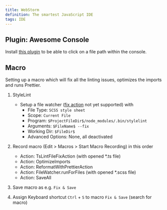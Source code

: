 ```yaml
---
title: WebStorm
definition: The smartest JavaScript IDE
tags: IDE
---
```


## Plugin: Awesome Console

Install [this plugin](https://plugins.jetbrains.com/plugin/7677-awesome-console)
to be able to click on a file path within the console.

## Macro

Setting up a macro which will fix all the linting issues, optimizes the imports
and runs Prettier.

1. StyleLint

   - Setup a file watcher
     ([fix action](https://youtrack.jetbrains.com/issue/WEB-25069) not yet
     supported) with
     - File Type: `SCSS style sheet`
     - Scope: `Current File`
     - Program: `$ProjectFileDir$/node_modules/.bin/stylelint`
     - Arguments: `$FileName$ --fix`
     - Working Dir: `$FileDir$`
     - Advanced Options: None, all deactivated

2. Record macro (Edit > Macros > Start Macro Recording) in this order

   - Action: TsLintFileFixAction (with opened \*.ts file)
   - Action: OptimizeImports
   - Action: ReformatWithPrettierAction
   - Action: FileWatcher.runForFiles (with opened \*.scss file)
   - Action: SaveAll

3. Save macro as e.g. `Fix & Save`

4. Assign Keyboard shortcut `Ctrl` + `S` to macro `Fix & Save` (search for
   macro)
